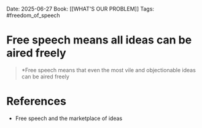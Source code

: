 Date: 2025-06-27
Book: [[WHAT'S OUR PROBLEM]]
Tags: #freedom_of_speech 
# Free speech means all ideas can be aired freely

>*Free speech means that even the most vile and objectionable ideas can be aired freely

# References
- Free speech and the marketplace of ideas 